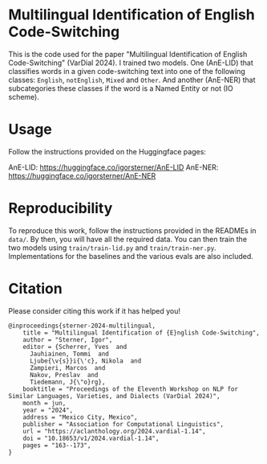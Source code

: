 # Multilingual Identification of English Code-Switching

This is the code used for the paper "Multilingual Identification of English Code-Switching" (VarDial 2024). I trained two models. One (AnE-LID) that classifies words in a given code-switching text into one of the following classes: `English`, `notEnglish`, `Mixed` and `Other`. And another (AnE-NER) that subcategories these classes if the word is a Named Entity or not (IO scheme).

# Usage

Follow the instructions provided on the Huggingface pages:

AnE-LID: https://huggingface.co/igorsterner/AnE-LID
AnE-NER: https://huggingface.co/igorsterner/AnE-NER

# Reproducibility

To reproduce this work, follow the instructions provided in the READMEs in `data/`. By then, you will have all the required data. You can then train the two models using `train/train-lid.py` and `train/train-ner.py`. Implementations for the baselines and the various evals are also included.

# Citation

Please consider citing this work if it has helped you!

```
@inproceedings{sterner-2024-multilingual,
    title = "Multilingual Identification of {E}nglish Code-Switching",
    author = "Sterner, Igor",
    editor = {Scherrer, Yves  and
      Jauhiainen, Tommi  and
      Ljube{\v{s}}i{\'c}, Nikola  and
      Zampieri, Marcos  and
      Nakov, Preslav  and
      Tiedemann, J{\"o}rg},
    booktitle = "Proceedings of the Eleventh Workshop on NLP for Similar Languages, Varieties, and Dialects (VarDial 2024)",
    month = jun,
    year = "2024",
    address = "Mexico City, Mexico",
    publisher = "Association for Computational Linguistics",
    url = "https://aclanthology.org/2024.vardial-1.14",
    doi = "10.18653/v1/2024.vardial-1.14",
    pages = "163--173",
}
```
